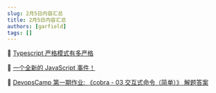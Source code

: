 ```yaml
---
slug: 2月5日内容汇总
title: 2月5日内容汇总
authors: [garfield]
tags: []
---
```


📒 [Typescript 严格模式有多严格](https://juejin.cn/post/7193880226814754875)

📒 [一个全新的 JavaScript 事件！](https://mp.weixin.qq.com/s/FrPX95beGa85fU0Rq4eZUw)

📒 [DevopsCamp 第一期作业: 《cobra - 03 交互式命令（简单）》 解题答案](https://mp.weixin.qq.com/s/17AmrqBGRcTQfLEaZNzkpA)
